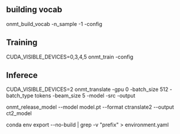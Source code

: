 ## building vocab
onmt_build_vocab -n_sample -1 -config

## Training 

CUDA_VISIBLE_DEVICES=0,3,4,5 onmt_train -config 


## Inferece
CUDA_VISIBLE_DEVICES=2 onmt_translate -gpu 0 -batch_size 512 -batch_type tokens -beam_size 5 -model  -src  -output 




onmt_release_model --model model.pt --format ctranslate2 --output ct2_model





conda env export --no-build | grep -v "prefix"  > environment.yaml